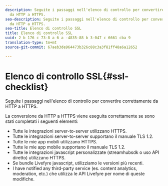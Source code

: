 ```yaml
---
description: Seguite i passaggi nell'elenco di controllo per convertire correttamente
  da HTTP a HTTPS.
seo-description: Seguite i passaggi nell'elenco di controllo per convertire correttamente
  da HTTP a HTTPS.
seo-title: Elenco di controllo SSL
title: Elenco di controllo SSL
uuid: 2 b 176 c 73-8 a 6 a -4835-88 b 3-047 c 6661 cba 9
translation-type: tm+mt
source-git-commit: 67aeb3de964473b326c88c3a3f81ff48a6a12652

---
```



# Elenco di controllo SSL{#ssl-checklist}

Seguite i passaggi nell'elenco di controllo per convertire correttamente da HTTP a HTTPS.

La conversione da HTTP a HTTPS viene eseguita correttamente se sono stati completati i seguenti elementi:

* Tutte le integrazioni server-to-server utilizzano HTTPS.
* Tutte le integrazioni server-to-server supportano il manuale TLS 1.2.
* Tutte le mie app mobili utilizzano HTTPS.
* Tutte le mie app mobile supportano il manuale TLS 1.2.
* Tutte le integrazioni javascript personalizzate (streamhubsdk o uso API diretto) utilizzano HTTPS.
* Se bundle Livefyre javascript, utilizziamo le versioni più recenti.
* I have notified any third-party service (es. content analytics, moderation, etc.) che utilizza le API Livefyre per nome di queste modifiche.

